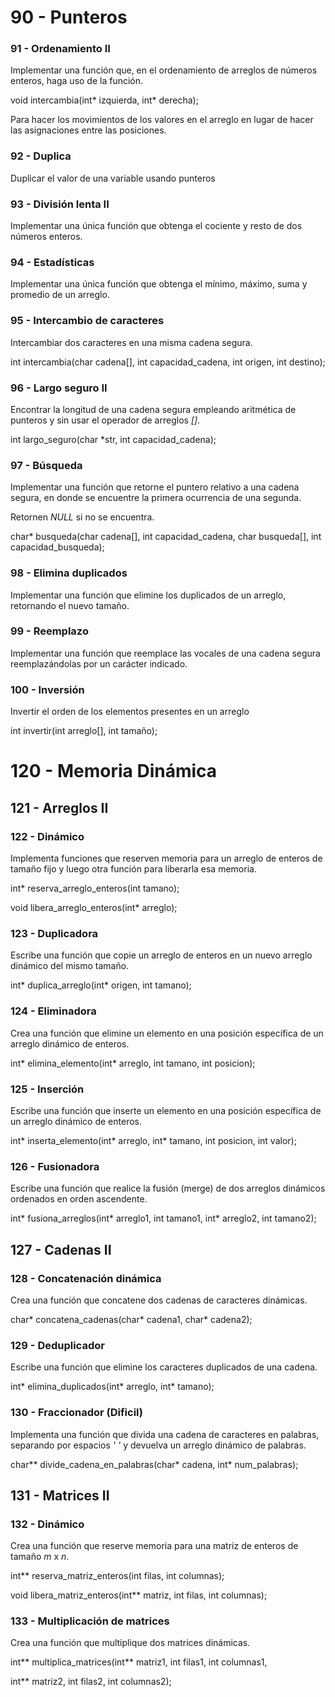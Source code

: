 # 90 - Punteros

### 91 - Ordenamiento II

Implementar una función que, en el ordenamiento de arreglos de números
enteros, haga uso de la función.

void intercambia(int\* izquierda, int\* derecha);

Para hacer los movimientos de los valores en el arreglo en lugar de
hacer las asignaciones entre las posiciones.

### 92 - Duplica

Duplicar el valor de una variable usando punteros

### 93 - División lenta II

Implementar una única función que obtenga el cociente y resto de dos
números enteros.

### 94 - Estadísticas

Implementar una única función que obtenga el mínimo, máximo, suma y
promedio de un arreglo.

### 95 - Intercambio de caracteres

Intercambiar dos caracteres en una misma cadena segura.

int intercambia(char cadena\[\], int capacidad_cadena, int origen, int
destino);

### 96 - Largo seguro II

Encontrar la longitud de una cadena segura empleando aritmética de
punteros y sin usar el operador de arreglos *\[\]*.

int largo_seguro(char \*str, int capacidad_cadena);

### 97 - Búsqueda

Implementar una función que retorne el puntero relativo a una cadena
segura, en donde se encuentre la primera ocurrencia de una segunda.

Retornen *NULL* si no se encuentra.

char\* busqueda(char cadena\[\], int capacidad_cadena, char
busqueda\[\], int capacidad_busqueda);

### 98 - Elimina duplicados

Implementar una función que elimine los duplicados de un arreglo,
retornando el nuevo tamaño.

### 99 - Reemplazo

Implementar una función que reemplace las vocales de una cadena segura
reemplazándolas por un carácter indicado.

### 100 - Inversión

Invertir el orden de los elementos presentes en un arreglo

int invertir(int arreglo\[\], int tamaño);

# 120 - Memoria Dinámica

## 121 - Arreglos II

### 122 - Dinámico

Implementa funciones que reserven memoria para un arreglo de enteros de
tamaño fijo y luego otra función para liberarla esa memoria.

int\* reserva_arreglo_enteros(int tamano);

void libera_arreglo_enteros(int\* arreglo);

### 123 - Duplicadora

Escribe una función que copie un arreglo de enteros en un nuevo arreglo
dinámico del mismo tamaño.

int\* duplica_arreglo(int\* origen, int tamano);

### 124 - Eliminadora

Crea una función que elimine un elemento en una posición específica de
un arreglo dinámico de enteros.

int\* elimina_elemento(int\* arreglo, int tamano, int posicion);

### 125 - Inserción

Escribe una función que inserte un elemento en una posición específica
de un arreglo dinámico de enteros.

int\* inserta_elemento(int\* arreglo, int\* tamano, int posicion, int
valor);

### 126 - Fusionadora

Escribe una función que realice la fusión (merge) de dos arreglos
dinámicos ordenados en orden ascendente.

int\* fusiona_arreglos(int\* arreglo1, int tamano1, int\* arreglo2, int
tamano2);

## 127 - Cadenas II

### 128 - Concatenación dinámica

Crea una función que concatene dos cadenas de caracteres dinámicas.

char\* concatena_cadenas(char\* cadena1, char\* cadena2);

### 129 - Deduplicador

Escribe una función que elimine los caracteres duplicados de una cadena.

int\* elimina_duplicados(int\* arreglo, int\* tamano);

### 130 - Fraccionador (Dificil)

Implementa una función que divida una cadena de caracteres en palabras,
separando por espacios *\' \'* y devuelva un arreglo dinámico de
palabras.

char\*\* divide_cadena_en_palabras(char\* cadena, int\* num_palabras);

## 131 - Matrices II

### 132 - Dinámico

Crea una función que reserve memoria para una matriz de enteros de
tamaño *m* x *n*.

int\*\* reserva_matriz_enteros(int filas, int columnas);

void libera_matriz_enteros(int\*\* matriz, int filas, int columnas);

### 133 - Multiplicación de matrices

Crea una función que multiplique dos matrices dinámicas.

int\*\* multiplica_matrices(int\*\* matriz1, int filas1, int columnas1,

int\*\* matriz2, int filas2, int columnas2);

